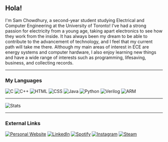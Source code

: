 ## Hola!
I'm Sam Chowdhury, a second-year student studying Electrical and Computer Engineering at the University of Toronto! I've had a strong passion for electricity from a young age, taking apart electronics to see how they work from the inside. It has always been my dream to be able to contribute to the advancement of technology, and I feel that my current path will take me there. Although my main areas of interest in ECE are energy systems and computer hardware, I also enjoy learning new things and have a wide range of interests such as programming, lifesaving, business, and collecting records.

---

### My Languages
![C](https://img.shields.io/badge/C-00599C?style=for-the-badge&logo=c&logoColor=white) ![C++](https://img.shields.io/badge/C%2B%2B-00599C?style=for-the-badge&logo=c%2B%2B&logoColor=white) ![HTML](https://img.shields.io/badge/HTML5-E34F26?style=for-the-badge&logo=html5&logoColor=white) ![CSS](https://img.shields.io/badge/CSS3-1572B6?style=for-the-badge&logo=css3&logoColor=white) ![Java](https://img.shields.io/badge/Java-ED8B00?style=for-the-badge&logo=java&logoColor=white) ![Python](https://img.shields.io/badge/Python-FFD43B?style=for-the-badge&logo=python&logoColor=blue) ![Verilog](https://img.shields.io/badge/Verilog-FF4444?style=for-the-badge) ![ARM](https://img.shields.io/badge/ARM%20Assembly-4444FF?style=for-the-badge)

---

![Stats](https://github-profile-summary-cards.vercel.app/api/cards/profile-details?username=samn-c&theme=vue)

---

### External Links
[![Personal Website](https://img.shields.io/badge/my%20Website-FFFFFF?style=for-the-badge)](https://samn.ca) [![LinkedIn](https://img.shields.io/badge/LinkedIn-0077B5?style=for-the-badge&logo=linkedin&logoColor=white)](https://www.linkedin.com/in/samnc/) [![Spotify](https://img.shields.io/badge/Spotify-1ED760?&style=for-the-badge&logo=spotify&logoColor=white)](https://open.spotify.com/user/samvta) [![Instagram](https://img.shields.io/badge/Instagram-E4405F?style=for-the-badge&logo=instagram&logoColor=white)](https://www.instagram.com/samn.c/) [![Steam](https://img.shields.io/badge/Steam-000000?style=for-the-badge&logo=steam&logoColor=white)](https://steamcommunity.com/id/180gram/) 
